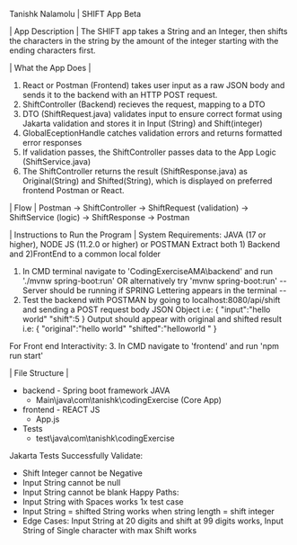 Tanishk Nalamolu | SHIFT App Beta

| App Description |
The SHIFT app takes a String and an Integer, then shifts the characters in the string by the amount of the integer starting with the ending characters first.

| What the App Does |  
1. React or Postman (Frontend) takes user input as a raw JSON body and sends it to the backend with an HTTP POST request.
2. ShiftController (Backend) recieves the request, mapping to a DTO
3. DTO (ShiftRequest.java) validates input to ensure correct format using Jakarta validation and stores it in Input (String) and Shift(integer)
4. GlobalEceptionHandle catches validation errors and returns formatted error responses
5. If validation passes, the ShiftController passes data to the App Logic (ShiftService.java)
6. The ShiftController returns the result (ShiftResponse.java) as Original(String) and Shifted(String), which is displayed on preferred frontend Postman or React.

| Flow |
Postman → ShiftController → ShiftRequest (validation) → ShiftService (logic) → ShiftResponse → Postman

| Instructions to Run the Program | 
    System Requirements: JAVA (17 or higher), NODE JS (11.2.0 or higher) or POSTMAN
Extract both 1) Backend and 2)FrontEnd to a common local folder
1. In CMD terminal navigate to 'CodingExerciseAMA\backend' and run './mvnw spring-boot:run' OR alternatively try 'mvnw spring-boot:run'
-- Server should be running if SPRING Lettering appears in the terminal --
2. Test the backend with POSTMAN by going to localhost:8080/api/shift and sending a POST request body JSON Object i.e: 
{
"input":"hello world"
"shift":5
}
Output should appear with original and shifted result i.e:
{
"original":"hello world"
"shifted":"helloworld "
}

For Front end Interactivity: 
3. In CMD navigate to 'frontend' and run 'npm run start'

| File Structure |
- backend - Spring boot framework JAVA 
    - Main\java\com\tanishk\codingExercise (Core App)
- frontend - REACT JS
    - App.js
- Tests
    - test\java\com\tanishk\codingExercise 

Jakarta Tests Successfully Validate:
- Shift Integer cannot be Negative
- Input String cannot be null
- Input String cannot be blank
Happy Paths:
- Input String with Spaces works 1x test case  
- Input String = shifted String works when string length = shift integer  
- Edge Cases: Input String at 20 digits and shift at 99 digits works, Input String of Single character with max Shift works
